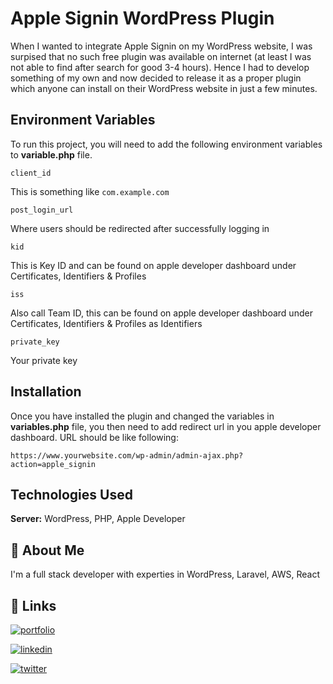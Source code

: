 # Apple Signin WordPress Plugin

When I wanted to integrate Apple Signin on my WordPress website, I was surpised that no such free plugin was available on internet (at least I was not able to find after search for good 3-4 hours). Hence I had to develop something of my own and now decided to release it as a proper plugin which anyone can install on their WordPress website in just a few minutes.

## Environment Variables

To run this project, you will need to add the following environment variables to **variable.php** file.

`client_id`

This is something like `com.example.com`

`post_login_url`

Where users should be redirected after successfully logging in

`kid`

This is Key ID and can be found on apple developer dashboard under Certificates, Identifiers & Profiles

`iss`

Also call Team ID, this can be found on apple developer dashboard under Certificates, Identifiers & Profiles as Identifiers

`private_key`

Your private key

## Installation

Once you have installed the plugin and changed the variables in **variables.php** file, you then need to add redirect url in you apple developer dashboard. URL should be like following:

```
https://www.yourwebsite.com/wp-admin/admin-ajax.php?action=apple_signin
```

## Technologies Used

**Server:** WordPress, PHP, Apple Developer

## 🚀 About Me

I'm a full stack developer with experties in WordPress, Laravel, AWS, React

## 🔗 Links

[![portfolio](https://img.shields.io/badge/my_portfolio-000?style=for-the-badge&logo=ko-fi&logoColor=white)](https://it.haq.life/)

[![linkedin](https://img.shields.io/badge/linkedin-0A66C2?style=for-the-badge&logo=linkedin&logoColor=white)](https://www.linkedin.com/in/abdulhaq0)

[![twitter](https://img.shields.io/badge/twitter-1DA1F2?style=for-the-badge&logo=twitter&logoColor=white)](https://twitter.com/AbdulHaqLife)
